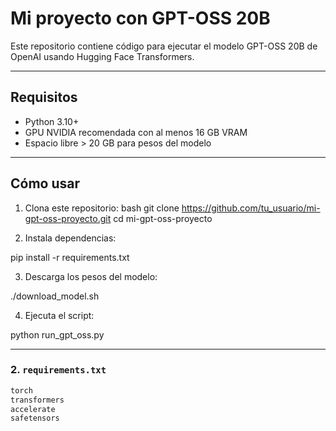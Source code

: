 # Mi proyecto con GPT-OSS 20B

Este repositorio contiene código para ejecutar el modelo GPT-OSS 20B de OpenAI usando Hugging Face Transformers.

---

## Requisitos

- Python 3.10+
- GPU NVIDIA recomendada con al menos 16 GB VRAM
- Espacio libre > 20 GB para pesos del modelo

---

## Cómo usar

1. Clona este repositorio:
bash
git clone https://github.com/tu_usuario/mi-gpt-oss-proyecto.git
cd mi-gpt-oss-proyecto

2. Instala dependencias:

pip install -r requirements.txt

3. Descarga los pesos del modelo:

./download_model.sh

4. Ejecuta el script:

python run_gpt_oss.py


---

### 2. `requirements.txt`

```txt
torch
transformers
accelerate
safetensors
